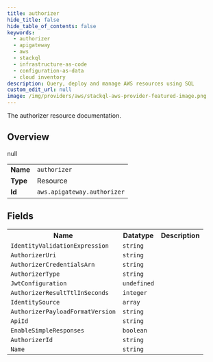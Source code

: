 ```yaml
---
title: authorizer
hide_title: false
hide_table_of_contents: false
keywords:
  - authorizer
  - apigateway
  - aws
  - stackql
  - infrastructure-as-code
  - configuration-as-data
  - cloud inventory
description: Query, deploy and manage AWS resources using SQL
custom_edit_url: null
image: /img/providers/aws/stackql-aws-provider-featured-image.png
---
```

The authorizer resource documentation.

## Overview
<table><tbody>
<tr><td><b>Name</b></td><td><code>authorizer</code></td></tr>
<tr><td><b>Type</b></td><td>Resource</td></tr>
null
<tr><td><b>Id</b></td><td><code>aws.apigateway.authorizer</code></td></tr>
</tbody></table>

## Fields
<table><tbody>
<tr><th>Name</th><th>Datatype</th><th>Description</th></tr>
<tr><td><code>IdentityValidationExpression</code></td><td><code>string</code></td><td></td></tr><tr><td><code>AuthorizerUri</code></td><td><code>string</code></td><td></td></tr><tr><td><code>AuthorizerCredentialsArn</code></td><td><code>string</code></td><td></td></tr><tr><td><code>AuthorizerType</code></td><td><code>string</code></td><td></td></tr><tr><td><code>JwtConfiguration</code></td><td><code>undefined</code></td><td></td></tr><tr><td><code>AuthorizerResultTtlInSeconds</code></td><td><code>integer</code></td><td></td></tr><tr><td><code>IdentitySource</code></td><td><code>array</code></td><td></td></tr><tr><td><code>AuthorizerPayloadFormatVersion</code></td><td><code>string</code></td><td></td></tr><tr><td><code>ApiId</code></td><td><code>string</code></td><td></td></tr><tr><td><code>EnableSimpleResponses</code></td><td><code>boolean</code></td><td></td></tr><tr><td><code>AuthorizerId</code></td><td><code>string</code></td><td></td></tr><tr><td><code>Name</code></td><td><code>string</code></td><td></td></tr>
</tbody></table>